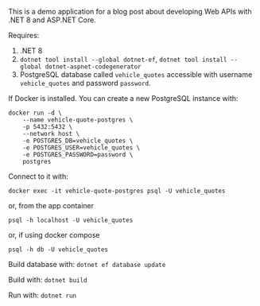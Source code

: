 This is a demo application for a blog post about developing Web APIs with .NET 8 and ASP.NET Core.

Requires:
1. .NET 8
2. `dotnet tool install --global dotnet-ef`, `dotnet tool install --global dotnet-aspnet-codegenerator`
3. PostgreSQL database called `vehicle_quotes` accessible with username `vehicle_quotes` and password `password`.

If Docker is installed. You can create a new PostgreSQL instance with:

```
docker run -d \
    --name vehicle-quote-postgres \
    -p 5432:5432 \
    --network host \
    -e POSTGRES_DB=vehicle_quotes \
    -e POSTGRES_USER=vehicle_quotes \
    -e POSTGRES_PASSWORD=password \
    postgres
```

Connect to it with: 
```
docker exec -it vehicle-quote-postgres psql -U vehicle_quotes
```

or, from the app container

```
psql -h localhost -U vehicle_quotes
```

or, if using docker compose

```
psql -h db -U vehicle_quotes
```

Build database with: `dotnet ef database update`

Build with:
`dotnet build`

Run with:
`dotnet run`

